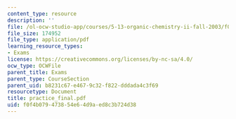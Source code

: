 ```yaml
---
content_type: resource
description: ''
file: /ol-ocw-studio-app/courses/5-13-organic-chemistry-ii-fall-2003/f0f4b079473854e64d9aed8c3b724d38_practice_final.pdf
file_size: 174952
file_type: application/pdf
learning_resource_types:
- Exams
license: https://creativecommons.org/licenses/by-nc-sa/4.0/
ocw_type: OCWFile
parent_title: Exams
parent_type: CourseSection
parent_uid: b8231c67-e467-9c32-f822-dddada4c3f69
resourcetype: Document
title: practice_final.pdf
uid: f0f4b079-4738-54e6-4d9a-ed8c3b724d38
---
```

